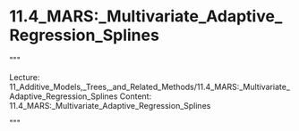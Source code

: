 # 11.4_MARS:_Multivariate_Adaptive_Regression_Splines

"""

Lecture: 11_Additive_Models,_Trees,_and_Related_Methods/11.4_MARS:_Multivariate_Adaptive_Regression_Splines
Content: 11.4_MARS:_Multivariate_Adaptive_Regression_Splines

"""

